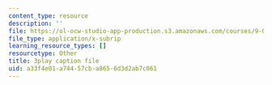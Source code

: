 ```yaml
---
content_type: resource
description: ''
file: https://ol-ocw-studio-app-production.s3.amazonaws.com/courses/9-00-introduction-to-psychology-fall-2004/a33f4e01a74457cba8656d3d2ab7c061_10493.vtt
file_type: application/x-subrip
learning_resource_types: []
resourcetype: Other
title: 3play caption file
uid: a33f4e01-a744-57cb-a865-6d3d2ab7c061
---
```

